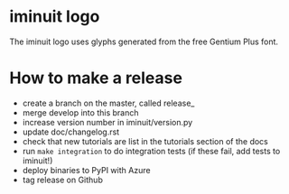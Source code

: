 iminuit logo
============

The iminuit logo uses glyphs generated from the free Gentium Plus font.

How to make a release
=====================
- create a branch on the master, called release_<version>
- merge develop into this branch
- increase version number in iminuit/version.py
- update doc/changelog.rst
- check that new tutorials are list in the tutorials section of the docs
- run `make integration` to do integration tests (if these fail, add tests to iminuit!)
- deploy binaries to PyPI with Azure
- tag release on Github
